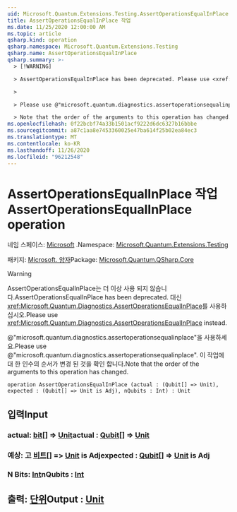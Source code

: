 ```yaml
---
uid: Microsoft.Quantum.Extensions.Testing.AssertOperationsEqualInPlace
title: AssertOperationsEqualInPlace 작업
ms.date: 11/25/2020 12:00:00 AM
ms.topic: article
qsharp.kind: operation
qsharp.namespace: Microsoft.Quantum.Extensions.Testing
qsharp.name: AssertOperationsEqualInPlace
qsharp.summary: >-
  > [!WARNING]

  > AssertOperationsEqualInPlace has been deprecated. Please use <xref:Microsoft.Quantum.Diagnostics.AssertOperationsEqualInPlace> instead.

  >

  > Please use @"microsoft.quantum.diagnostics.assertoperationsequalinplace".

  > Note that the order of the arguments to this operation has changed.
ms.openlocfilehash: 0f22bcbf74a33b1501acf9222d6dc6327b16bbbe
ms.sourcegitcommit: a87c1aa8e7453360025e47ba614f25b02ea84ec3
ms.translationtype: MT
ms.contentlocale: ko-KR
ms.lasthandoff: 11/26/2020
ms.locfileid: "96212548"
---
```

# <a name="assertoperationsequalinplace-operation"></a><span data-ttu-id="459ec-102">AssertOperationsEqualInPlace 작업</span><span class="sxs-lookup"><span data-stu-id="459ec-102">AssertOperationsEqualInPlace operation</span></span>

<span data-ttu-id="459ec-103">네임 스페이스: [Microsoft](xref:Microsoft.Quantum.Extensions.Testing) .</span><span class="sxs-lookup"><span data-stu-id="459ec-103">Namespace: [Microsoft.Quantum.Extensions.Testing](xref:Microsoft.Quantum.Extensions.Testing)</span></span>

<span data-ttu-id="459ec-104">패키지: [Microsoft. 양자](https://nuget.org/packages/Microsoft.Quantum.QSharp.Core)</span><span class="sxs-lookup"><span data-stu-id="459ec-104">Package: [Microsoft.Quantum.QSharp.Core](https://nuget.org/packages/Microsoft.Quantum.QSharp.Core)</span></span>


> [!WARNING]
> <span data-ttu-id="459ec-105">AssertOperationsEqualInPlace는 더 이상 사용 되지 않습니다.</span><span class="sxs-lookup"><span data-stu-id="459ec-105">AssertOperationsEqualInPlace has been deprecated.</span></span> <span data-ttu-id="459ec-106">대신 <xref:Microsoft.Quantum.Diagnostics.AssertOperationsEqualInPlace>를 사용하십시오.</span><span class="sxs-lookup"><span data-stu-id="459ec-106">Please use <xref:Microsoft.Quantum.Diagnostics.AssertOperationsEqualInPlace> instead.</span></span>
>
> <span data-ttu-id="459ec-107">@"microsoft.quantum.diagnostics.assertoperationsequalinplace"을 사용하세요.</span><span class="sxs-lookup"><span data-stu-id="459ec-107">Please use @"microsoft.quantum.diagnostics.assertoperationsequalinplace".</span></span>
> <span data-ttu-id="459ec-108">이 작업에 대 한 인수의 순서가 변경 된 것을 확인 합니다.</span><span class="sxs-lookup"><span data-stu-id="459ec-108">Note that the order of the arguments to this operation has changed.</span></span>



```qsharp
operation AssertOperationsEqualInPlace (actual : (Qubit[] => Unit), expected : (Qubit[] => Unit is Adj), nQubits : Int) : Unit
```


## <a name="input"></a><span data-ttu-id="459ec-109">입력</span><span class="sxs-lookup"><span data-stu-id="459ec-109">Input</span></span>

### <a name="actual--qubit--unit"></a><span data-ttu-id="459ec-110">actual: [bit](xref:microsoft.quantum.lang-ref.qubit)[] => [Unit](xref:microsoft.quantum.lang-ref.unit)</span><span class="sxs-lookup"><span data-stu-id="459ec-110">actual : [Qubit](xref:microsoft.quantum.lang-ref.qubit)[] => [Unit](xref:microsoft.quantum.lang-ref.unit)</span></span> 




### <a name="expected--qubit--unit--is-adj"></a><span data-ttu-id="459ec-111">예상: 고 [비트](xref:microsoft.quantum.lang-ref.qubit)[] => [Unit](xref:microsoft.quantum.lang-ref.unit)  is Adj</span><span class="sxs-lookup"><span data-stu-id="459ec-111">expected : [Qubit](xref:microsoft.quantum.lang-ref.qubit)[] => [Unit](xref:microsoft.quantum.lang-ref.unit)  is Adj</span></span>




### <a name="nqubits--int"></a><span data-ttu-id="459ec-112">N Bits: [Int](xref:microsoft.quantum.lang-ref.int)</span><span class="sxs-lookup"><span data-stu-id="459ec-112">nQubits : [Int](xref:microsoft.quantum.lang-ref.int)</span></span>





## <a name="output--unit"></a><span data-ttu-id="459ec-113">출력: [단위](xref:microsoft.quantum.lang-ref.unit)</span><span class="sxs-lookup"><span data-stu-id="459ec-113">Output : [Unit](xref:microsoft.quantum.lang-ref.unit)</span></span>

